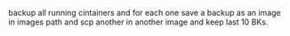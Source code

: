 backup all running cintainers and for each one save a backup as an image in images path and scp another in another image and keep last 10 BKs.
